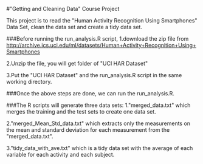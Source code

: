 #"Getting and Cleaning Data" Course Project

This project is to read the "Human Activity Recognition Using Smartphones" Data Set, clean the data set and create a tidy data set.

###Before running the run_analysis.R script,
1.download the zip file from  
http://archive.ics.uci.edu/ml/datasets/Human+Activity+Recognition+Using+Smartphones

2.Unzip the file, you will get folder of "UCI HAR Dataset"

3.Put the "UCI HAR Dataset" and the run_analysis.R script in the same working directory.

###Once the above steps are done, we can run the run_analysis.R.

###The R scripts will generate three data sets:
1."merged_data.txt" which merges the training and the test sets to create one data set. 

2."merged_Mean_Std_data.txt" which extracts only the measurements on the mean and standard deviation for each measurement from the "merged_data.txt".

3."tidy_data_with_ave.txt"  which is a tidy data set with the average of each variable for each activity and each subject.    
    